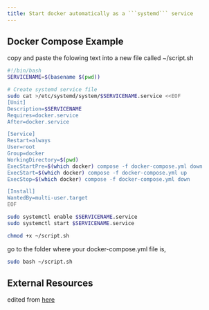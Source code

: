 ```yaml
---
title: Start docker automatically as a ```systemd``` service
---
```



## Docker Compose Example

copy and paste the folowing text into a new file called ~/script.sh


```bash
#!/bin/bash
SERVICENAME=$(basename $(pwd))

# Create systemd service file
sudo cat >/etc/systemd/system/$SERVICENAME.service <<EOF
[Unit]
Description=$SERVICENAME
Requires=docker.service
After=docker.service

[Service]
Restart=always
User=root
Group=docker
WorkingDirectory=$(pwd)
ExecStartPre=$(which docker) compose -f docker-compose.yml down
ExecStart=$(which docker) compose -f docker-compose.yml up
ExecStop=$(which docker) compose -f docker-compose.yml down

[Install]
WantedBy=multi-user.target
EOF

sudo systemctl enable $SERVICENAME.service
sudo systemctl start $SERVICENAME.service
```

```bash
chmod +x ~/script.sh
```

go to the folder where your docker-compose.yml file is,

```bash
sudo bash ~/script.sh
```

## External Resources

edited from [here](https://techoverflow.net/2020/10/24/create-a-systemd-service-for-your-docker-compose-project-in-10-seconds/)
